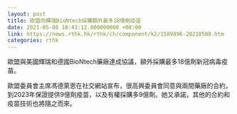 ```yaml
---
layout: post
title: 歐盟向輝瑞BioNtech採購額外最多18億劑疫苗
date: 2021-05-08 18:43:12.000000000 +08:00
link: https://news.rthk.hk/rthk/ch/component/k2/1589896-20210508.htm
categories: rthk
---
```


歐盟與美國輝瑞和德國BioNtech藥廠達成協議，額外採購最多18億劑新冠病毒疫苗。

歐盟委員會主席馮德萊恩在社交網站宣布，很高興委員會同意與兩間藥廠的合約，到2023年保證提供9億劑疫苗，以及有權採購多9億劑。她又承諾，其他的合約和疫苗技術也將隨之而來。
